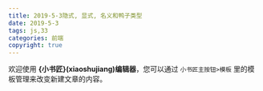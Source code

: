 ```yaml
---
title: 2019-5-3隐式, 显式, 名义和鸭子类型
date: 2019-5-3
tags: js,33
categories: 前端
copyright: true
---
```


欢迎使用 **{小书匠}(xiaoshujiang)编辑器**，您可以通过 `小书匠主按钮>模板` 里的模板管理来改变新建文章的内容。